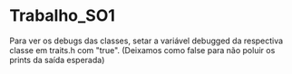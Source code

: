 # Trabalho_SO1

Para ver os debugs das classes, setar a variável debugged da respectiva classe em traits.h com "true".
(Deixamos como false para não poluir os prints da saída esperada) 
